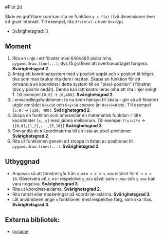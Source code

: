 #Plot 2d

Skriv en grafritare som kan rita en funktion `y = f(x)` i två dimensioner över ett givet intervall. Till exempel, rita `3*sin(x)-x` över `0<x<2pi`.

- Svårighetsgrad: 3

## Moment
1. Rita en linje i ett fönster med 640x480 pixlar mha `pygame.draw.line(...)`, dvs få grafiken att överhuvudtaget fungera. **Svårighetsgrad 2**.
2. Antag ett koordinatsystem med y positivt uppåt och x positivt åt höger, dvs som man brukar rita dem i matten. Skapa en funktion för att omvandla en koordinat i detta system till en "pixel-position" i fönstret (dvs y positiv nedåt). Denna kan lätt kontrolleras mha att rita linjer enligt 1. Till exempel `[0,0]` -> `[0,480]`. **Svårighetsgrad 2**.
3. I omvandlingsfunktionen: ta nu även hänsyn till skala - gör så att fönstret utgör området `0<x<10` och `0<y<10` snarare än `0<x<640` etc. Till exempel `[5,0]` -> `[320, 480]`. **Svårighetsgrad 2**.
4. Skapa en funktion som omvandlar en matematisk funktion `f` till `N` koordinater `[x, y]` med jämna mellanrum. Till exempel `f(x)=2*x` -> `[[0,0],[1,2],...,[5,10]]` **Svårighetsgrad 3**.
5. Omvandla de `N` koordinaterna till en lista av pixel-positioner. **Svårighetsgrad 2**.
6. Rita ut funktionen genom att stoppa in listan av positioner till `pygame.draw.lines(...)`. **Svårighetsgrad 2**.

## Utbyggnad
- Anpassa så att fönstret går från `x_min < x < x_max` istället för `0 < x < 10`. Observera att `x_min` respektive `y_min` såväl som `x_max` och `y_max` kan vara negativa. **Svårighetsgrad 3**.
- Rita ut koordinat-axlarna. **Svårighetsgrad 2**.
- Rita rutnät eller markeringar på koordinat-axlarna. **Svårighetsgrad 3**.
- Låt användaren ange `n` funktioner, med respektive färg, som ska ritas. **Svårighetsgrad 3**.

## Externa bibliotek:
- [pygame](http://www.pygame.org/news.html)